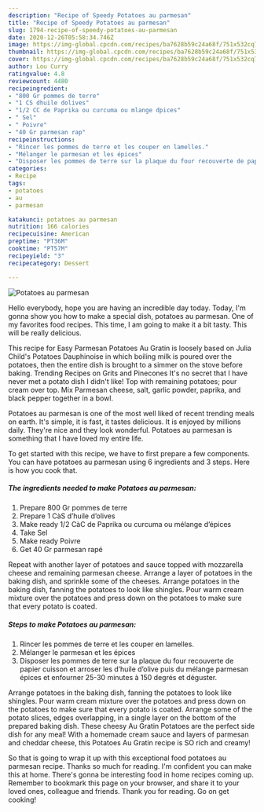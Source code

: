 ```yaml
---
description: "Recipe of Speedy Potatoes au parmesan"
title: "Recipe of Speedy Potatoes au parmesan"
slug: 1794-recipe-of-speedy-potatoes-au-parmesan
date: 2020-12-26T05:58:34.746Z
image: https://img-global.cpcdn.com/recipes/ba7628b59c24a68f/751x532cq70/potatoes-au-parmesan-photo-principale-de-la-recette.jpg
thumbnail: https://img-global.cpcdn.com/recipes/ba7628b59c24a68f/751x532cq70/potatoes-au-parmesan-photo-principale-de-la-recette.jpg
cover: https://img-global.cpcdn.com/recipes/ba7628b59c24a68f/751x532cq70/potatoes-au-parmesan-photo-principale-de-la-recette.jpg
author: Lou Curry
ratingvalue: 4.8
reviewcount: 4480
recipeingredient:
- "800 Gr pommes de terre"
- "1 CS dhuile dolives"
- "1/2 CC de Paprika ou curcuma ou mlange dpices"
- " Sel"
- " Poivre"
- "40 Gr parmesan rap"
recipeinstructions:
- "Rincer les pommes de terre et les couper en lamelles."
- "Mélanger le parmesan et les épices"
- "Disposer les pommes de terre sur la plaque du four recouverte de papier cuisson et arroser les d’huile d’olive puis du mélange parmesan épices et enfourner 25-30 minutes à 150 degrés et déguster."
categories:
- Recipe
tags:
- potatoes
- au
- parmesan

katakunci: potatoes au parmesan 
nutrition: 166 calories
recipecuisine: American
preptime: "PT36M"
cooktime: "PT57M"
recipeyield: "3"
recipecategory: Dessert

---
```



![Potatoes au parmesan](https://img-global.cpcdn.com/recipes/ba7628b59c24a68f/751x532cq70/potatoes-au-parmesan-photo-principale-de-la-recette.jpg)

Hello everybody, hope you are having an incredible day today. Today, I'm gonna show you how to make a special dish, potatoes au parmesan. One of my favorites food recipes. This time, I am going to make it a bit tasty. This will be really delicious.

This recipe for Easy Parmesan Potatoes Au Gratin is loosely based on Julia Child&#39;s Potatoes Dauphinoise in which boiling milk is poured over the potatoes, then the entire dish is brought to a simmer on the stove before baking. Trending Recipes on Grits and Pinecones It&#39;s no secret that I have never met a potato dish I didn&#39;t like! Top with remaining potatoes; pour cream over top. Mix Parmesan cheese, salt, garlic powder, paprika, and black pepper together in a bowl.

Potatoes au parmesan is one of the most well liked of recent trending meals on earth. It's simple, it is fast, it tastes delicious. It is enjoyed by millions daily. They're nice and they look wonderful. Potatoes au parmesan is something that I have loved my entire life.


To get started with this recipe, we have to first prepare a few components. You can have potatoes au parmesan using 6 ingredients and 3 steps. Here is how you cook that.

<!--inarticleads1-->

##### The ingredients needed to make Potatoes au parmesan:

1. Prepare 800 Gr pommes de terre
1. Prepare 1 CàS d’huile d’olives
1. Make ready 1/2 CàC de Paprika ou curcuma ou mélange d’épices
1. Take  Sel
1. Make ready  Poivre
1. Get 40 Gr parmesan rapé


Repeat with another layer of potatoes and sauce topped with mozzarella cheese and remaining parmesan cheese. Arrange a layer of potatoes in the baking dish, and sprinkle some of the cheeses. Arrange potatoes in the baking dish, fanning the potatoes to look like shingles. Pour warm cream mixture over the potatoes and press down on the potatoes to make sure that every potato is coated. 

<!--inarticleads2-->

##### Steps to make Potatoes au parmesan:

1. Rincer les pommes de terre et les couper en lamelles.
1. Mélanger le parmesan et les épices
1. Disposer les pommes de terre sur la plaque du four recouverte de papier cuisson et arroser les d’huile d’olive puis du mélange parmesan épices et enfourner 25-30 minutes à 150 degrés et déguster.


Arrange potatoes in the baking dish, fanning the potatoes to look like shingles. Pour warm cream mixture over the potatoes and press down on the potatoes to make sure that every potato is coated. Arrange some of the potato slices, edges overlapping, in a single layer on the bottom of the prepared baking dish. These cheesy Au Gratin Potatoes are the perfect side dish for any meal! With a homemade cream sauce and layers of parmesan and cheddar cheese, this Potatoes Au Gratin recipe is SO rich and creamy! 

So that is going to wrap it up with this exceptional food potatoes au parmesan recipe. Thanks so much for reading. I'm confident you can make this at home. There's gonna be interesting food in home recipes coming up. Remember to bookmark this page on your browser, and share it to your loved ones, colleague and friends. Thank you for reading. Go on get cooking!

